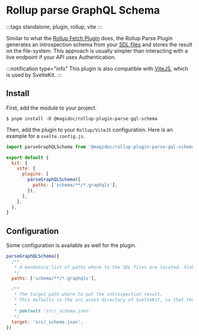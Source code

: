# Rollup parse GraphQL Schema

:::tags
standalone, plugin, rollup, vite
:::

Similar to what the [Rollup Fetch Plugin](/plugins/rollup-fetch-graphql-schema) does, the Rollup Parse Plugin generates an introspection schema from your [SDL files](https://www.apollographql.com/docs/apollo-server/schema/schema/#the-schema-definition-language) and stores the result on the file-system. This approach is usually simpler than interacting with a live endpoint if your API uses Authentication.

:::notification type="info"
This plugin is also compatible with [ViteJS](https://vitejs.dev/), which is used by SvelteKit.
:::

## Install

First, add the module to your project.

```shell-session
$ pnpm install -D @magidoc/rollup-plugin-parse-gql-schema
```

Then, add the plugin to your `Rollup/ViteJS` configuration. Here is an example for a `svelte.config.js`.

```javascript
import parseGraphQLSchema from '@magidoc/rollup-plugin-parse-gql-schema'

export default {
  kit: {
    vite: {
      plugins: [
        parseGraphQLSchema({
          paths: ['schema/**/*.graphqls'],
        }),
      ],
    },
  },
}
```

## Configuration

Some configuration is available as well for the plugin.

```javascript
parseGraphQLSchema({
  /**
   * A mandatory list of paths where to the SDL files are located. Glob syntax is supported.
   */
  paths: ['schema/**/*.graphqls'],

  /**
   * The target path where to put the introspection result.
   * This defaults to the src asset directory of SvelteKit, so that the asset can be imported directly.
   *
   * @default 'src/_schema.json'
   */
  target: 'src/_schema.json',
})
```
